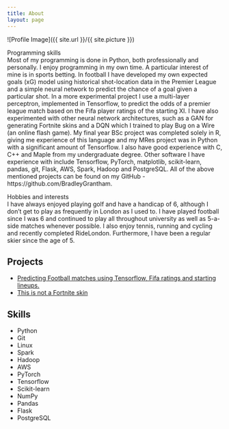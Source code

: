 ```yaml
---
title: About
layout: page
---
```

![Profile Image]({{ site.url }}/{{ site.picture }})

<p>Programming skills<br>
Most of my programming is done in Python, both professionally and personally. I enjoy programming in my own time. A particular interest of mine is in sports betting. In football I have developed my own expected goals (xG) model using historical shot-location data in the Premier League and a simple neural network to predict the chance of a goal given a particular shot. In a more experimental project I use a multi-layer perceptron, implemented in Tensorflow, to predict the odds of a premier league match based on the Fifa player ratings of the starting XI. I have also experimented with other neural network architectures, such as a GAN for generating Fortnite skins and a DQN which I trained to play Bug on a Wire (an online flash game). My final year BSc project was completed solely in R, giving me experience of this language and my MRes project was in Python with a significant amount of Tensorflow. I also have good experience with C, C++ and Maple from my undergraduate degree. Other software I have experience with include Tensorflow, PyTorch, matplotlib, scikit-learn, pandas, git, Flask, AWS, Spark, Hadoop and PostgreSQL. All of the above mentioned projects can be found on my GitHub - https://github.com/BradleyGrantham.</p>


<p>Hobbies and interests<br>
I have always enjoyed playing golf and have a handicap of 6, although I don’t get to play as frequently in London as I used to. I have played football since I was 6 and continued to play all throughout university as well as 5-a- side matches whenever possible. I also enjoy tennis, running and cycling and recently completed RideLondon. Furthermore, I have been a regular skier since the age of 5.</p>

<h2>Projects</h2>

<ul>
	<li><a href="https://towardsdatascience.com/predicting-premier-league-odds-from-ea-player-bfdb52597392">
	Predicting Football matches using Tensorflow, Fifa ratings and starting lineups. 
	</a></li>
	<li><a href="">This is not a Fortnite skin</a></li>
</ul>

<h2>Skills</h2>

<ul class="skill-list">
	<li>Python</li>
	<li>Git</li>
	<li>Linux</li>
	<li>Spark</li>
	<li>Hadoop</li>
	<li>AWS</li>
	<li>PyTorch</li>
	<li>Tensorflow</li>
	<li>Scikit-learn</li>
	<li>NumPy</li>
	<li>Pandas</li>
	<li>Flask</li>
	<li>PostgreSQL</li>
</ul>

